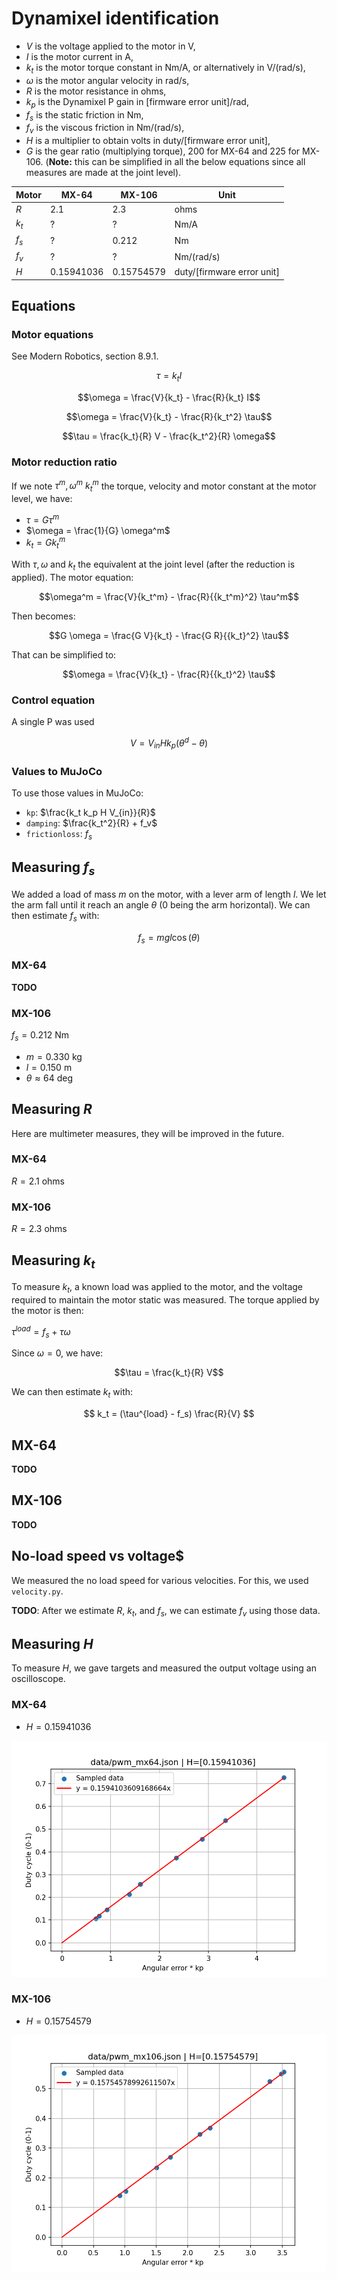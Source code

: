 # Dynamixel identification


* $V$ is the voltage applied to the motor in V,
* $I$ is the motor current in A,
* $k_t$ is the motor torque constant in Nm/A, or alternatively in V/(rad/s),
* $\omega$ is the motor angular velocity in rad/s,
* $R$ is the motor resistance in ohms,
* $k_p$ is the Dynamixel P gain in [firmware error unit]/rad,
* $f_s$ is the static friction in Nm,
* $f_v$ is the viscous friction in Nm/(rad/s),
* $H$ is a multiplier to obtain volts in duty/[firmware error unit],
* $G$ is the gear ratio (multiplying torque), 200 for MX-64 and 225 for MX-106.
  (**Note:** this can be simplified in all the below equations since all measures are made at the joint level).


| Motor           | MX-64           | MX-106          | Unit            |
|-----------------|-----------------|-----------------|-----------------|
| $R$             | 2.1             | 2.3             | ohms            |
| $k_t$           | ?               | ?               | Nm/A            |
| $f_s$           | ?               | 0.212           | Nm              |
| $f_v$           | ?               | ?               | Nm/(rad/s)      |
| $H$             | 0.15941036      | 0.15754579      | duty/[firmware error unit] |

## Equations

### Motor equations

See Modern Robotics, section 8.9.1.

$$\tau = k_t I $$

$$\omega = \frac{V}{k_t} - \frac{R}{k_t} I$$

$$\omega = \frac{V}{k_t} - \frac{R}{k_t^2} \tau$$

$$\tau = \frac{k_t}{R} V - \frac{k_t^2}{R} \omega$$

### Motor reduction ratio

If we note $\tau^m, \omega^m$ $k_t^m$ the torque, velocity and motor constant at the motor level, we have:

* $\tau = G \tau^m$
* $\omega = \frac{1}{G} \omega^m$
* $k_t = G k_t^m$

With $\tau, \omega$ and $k_t$ the equivalent at the joint level (after the reduction is applied). The motor equation:

$$\omega^m = \frac{V}{k_t^m} - \frac{R}{{k_t^m}^2} \tau^m$$

Then becomes:

$$G \omega = \frac{G V}{k_t} - \frac{G R}{{k_t}^2} \tau$$

That can be simplified to:

$$\omega = \frac{V}{k_t} - \frac{R}{{k_t}^2} \tau$$

### Control equation

A single P was used

$$V = V_{in} H k_p (\theta^d - \theta)$$

### Values to MuJoCo

To use those values in MuJoCo:

* `kp`: $\frac{k_t k_p H V_{in}}{R}$
* `damping`: $\frac{k_t^2}{R} + f_v$
* `frictionloss`: $f_s$

## Measuring $f_s$

We added a load of mass $m$ on the motor, with a lever arm of length $l$.
We let the arm fall until it reach an angle $\theta$ (0 being the arm horizontal).
We can then estimate $f_s$ with:

$$f_s = m g l \cos(\theta)$$

### MX-64

**TODO**

### MX-106

$f_s = 0.212$ Nm

* $m = 0.330$ kg
* $l = 0.150$ m
* $\theta \approx 64$ deg

## Measuring $R$

Here are multimeter measures, they will be improved in the future.

### MX-64

$R = 2.1$ ohms

### MX-106

$R = 2.3$ ohms

## Measuring $k_t$

To measure $k_t$, a known load was applied to the motor, and the voltage required to maintain the motor static was measured.
The torque applied by the motor is then:

$\tau^{load} = f_s + \tau \omega$

Since $\omega = 0$, we have:

$$\tau = \frac{k_t}{R} V$$

We can then estimate $k_t$ with:

$$
k_t = (\tau^{load} - f_s) \frac{R}{V}
$$

## MX-64

**TODO**

## MX-106

**TODO**

## No-load speed vs voltage$

We measured the no load speed for various velocities. For this, we used `velocity.py`.

**TODO**: After we estimate $R$, $k_t$, and $f_s$, we can estimate $f_v$ using those data.

## Measuring $H$

To measure $H$, we gave targets and measured the output voltage using an oscilloscope.

### MX-64
 
* $H = 0.15941036$

![MX-64](imgs/mx64_h.png)

### MX-106

* $H = 0.15754579$

![MX-106](imgs/mx106_h.png)
